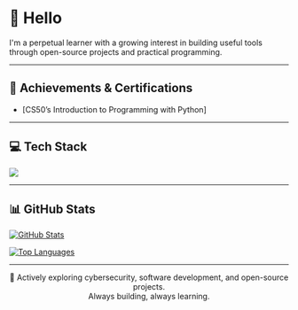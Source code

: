 # 👋 Hello

I'm a perpetual learner with a growing interest in building useful tools through open-source projects and practical programming.



---

## 🚀 Achievements & Certifications

- [CS50’s Introduction to Programming with Python]
  
---

## 💻 Tech Stack

<p align="left">
  <a href="https://www.python.org/"><img src="https://skillicons.dev/icons?i=python,c,cpp,linux,sqlite" /></a>
</p>



---

## 📊 GitHub Stats

[![GitHub Stats](https://github-readme-stats.vercel.app/api?username=lv1-duck&show_icons=true&theme=tokyonight)](https://github.com/lv1-duck)

[![Top Languages](https://github-readme-stats.vercel.app/api/top-langs/?username=lv1-duck&layout=compact&theme=tokyonight)](https://github.com/lv1-duck)



---

<p align="center">
  🔭 Actively exploring cybersecurity, software development, and open-source projects.  
  <br>Always building, always learning.
</p>

